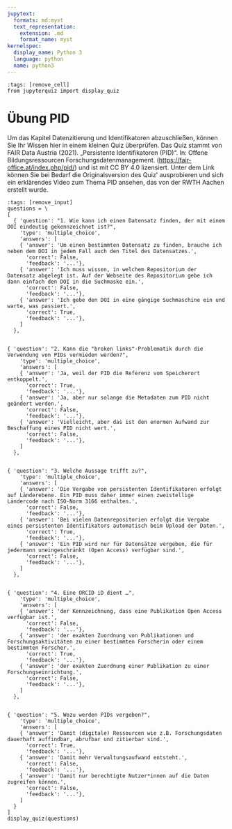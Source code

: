 ```yaml
---
jupytext:
  formats: md:myst
  text_representation:
    extension: .md
    format_name: myst
kernelspec:
  display_name: Python 3
  language: python
  name: python3
---
```

```{code-cell} ipython3
:tags: [remove_cell]
from jupyterquiz import display_quiz
```

# Übung PID


Um das Kapitel Datenzitierung und Identifikatoren abzuschließen, können Sie Ihr Wissen hier in einem kleinen Quiz überprüfen.
Das Quiz stammt von FAIR Data Austria (2021). „Persistente Identifikatoren (PID)“. In: Offene Bildungsressourcen Forschungsdatenmanagement. (https://fair-office.at/index.php/pid/) und ist mit CC BY 4.0 lizensiert. Unter dem Link können Sie bei Bedarf die Originalsversion des Quiz' ausprobieren und sich ein erklärendes Video zum Thema PID ansehen, das von der RWTH Aachen erstellt wurde.


````{code-cell} ipython3
:tags: [remove_input]
questions = \
[
  { 'question': "1. Wie kann ich einen Datensatz finden, der mit einem DOI eindeutig gekennzeichnet ist?",
    'type': 'multiple_choice',
    'answers': [
    { 'answer': 'Um einen bestimmten Datensatz zu finden, brauche ich neben dem DOI in jedem Fall auch den Titel des Datensatzes.',
      'correct': False,
      'feedback': '...'},
    { 'answer': 'Ich muss wissen, in welchem Repositorium der Datensatz abgelegt ist. Auf der Webseite des Repositorium gebe ich dann einfach den DOI in die Suchmaske ein.',
      'correct': False,
      'feedback': '...'},
    { 'answer': 'Ich gebe den DOI in eine gängige Suchmaschine ein und warte, was passiert.',
      'correct': True,
      'feedback': '...'},
    ]
  },


{ 'question': "2. Kann die "broken links"-Problematik durch die Verwendung von PIDs vermieden werden?",
    'type': 'multiple_choice',
    'answers': [
    { 'answer': 'Ja, weil der PID die Referenz vom Speicherort entkoppelt.',
      'correct': True,
      'feedback': '...'},
    { 'answer': 'Ja, aber nur solange die Metadaten zum PID nicht geändert werden.',
      'correct': False,
      'feedback': '...'},
    { 'answer': 'Vielleicht, aber das ist den enormen Aufwand zur Beschaffung eines PID nicht wert.',
      'correct': False,
      'feedback': '...'},
    ]
  },


{ 'question': "3. Welche Aussage trifft zu?",
    'type': 'multiple_choice',
    'answers': [
    { 'answer': 'Die Vergabe von persistenten Identifikatoren erfolgt auf Länderebene. Ein PID muss daher immer einen zweistellige Ländercode nach ISO-Norm 3166 enthalten.',
      'correct': False,
      'feedback': '...'},
    { 'answer': 'Bei vielen Datenrepositorien erfolgt die Vergabe eines persistenten Identifikators automatisch beim Upload der Daten.',
      'correct': True,
      'feedback': '...'},
    { 'answer': 'Ein PID wird nur für Datensätze vergeben, die für jedermann uneingeschränkt (Open Access) verfügbar sind.',
      'correct': False,
      'feedback': '...'},
    ]
  },


{ 'question': "4. Eine ORCID iD dient …",
    'type': 'multiple_choice',
    'answers': [
    { 'answer': 'der Kennzeichnung, dass eine Publikation Open Access verfügbar ist.',
      'correct': False,
      'feedback': '...'},
    { 'answer': 'der exakten Zuordnung von Publikationen und Forschungsaktivitäten zu einer bestimmten Forscherin oder einem bestimmten Forscher.',
      'correct': True,
      'feedback': '...'},
    { 'answer': 'der exakten Zuordnung einer Publikation zu einer Forschungseinrichtung.',
      'correct': False,
      'feedback': '...'},
    ]
  },


{ 'question': "5. Wozu werden PIDs vergeben?",
    'type': 'multiple_choice',
    'answers': [
    { 'answer': 'Damit (digitale) Ressourcen wie z.B. Forschungsdaten dauerhaft auffindbar, abrufbar und zitierbar sind.',
      'correct': True,
      'feedback': '...'},
    { 'answer': 'Damit mehr Verwaltungsaufwand entsteht.',
      'correct': False,
      'feedback': '...'},
    { 'answer': 'Damit nur berechtigte Nutzer*innen auf die Daten zugreifen können.',
      'correct': False,
      'feedback': '...'},
    ]
  }
]
display_quiz(questions)
````
